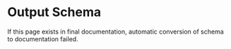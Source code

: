 # Output Schema

If this page exists in final documentation, automatic conversion of schema to documentation failed.
